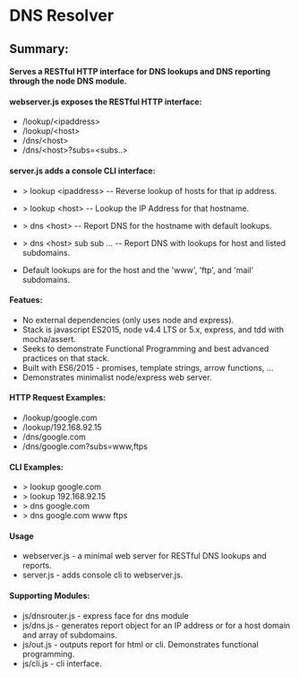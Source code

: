 # DNS Resolver

## Summary:

#### Serves a RESTful HTTP interface for DNS lookups and DNS reporting through the node DNS module.

#### webserver.js exposes the RESTful HTTP interface:

- /lookup/\<ipaddress\>             
- /lookup/\<host\>                  
- /dns/\<host\>                 
- /dns/\<host\>?subs=\<subs..\>

#### server.js adds a console CLI interface:

- \> lookup \<ipaddress\>       -- Reverse lookup of hosts for that ip address.
- \> lookup \<host\>            -- Lookup the IP Address for that hostname.
- \> dns \<host\>               -- Report DNS for the hostname with default lookups.
- \> dns \<host\> sub sub ...   -- Report DNS with lookups for host and listed subdomains.

- Default lookups are for the host and the 'www', 'ftp', and 'mail' subdomains.

#### Featues:

- No external dependencies (only uses node and express).
- Stack is javascript ES2015, node v4.4 LTS or 5.x, express, and tdd with mocha/assert.
- Seeks to demonstrate Functional Programming and best advanced practices on that stack.
- Built with ES6/2015 - promises, template strings, arrow functions, ...
- Demonstrates minimalist node/express web server.

#### HTTP Request Examples:

- /lookup/google.com
- /lookup/192.168.92.15
- /dns/google.com
- /dns/google.com?subs=www,ftps

#### CLI Examples:

- \> lookup google.com
- \> lookup 192.168.92.15
- \> dns google.com
- \> dns google.com www ftps

#### Usage

- webserver.js    - a minimal web server for RESTful DNS lookups and reports.
- server.js       - adds console cli to webserver.js.

#### Supporting Modules:

- js/dnsrouter.js - express face for dns module
- js/dns.js       - generates report object for an IP address or for a host domain and array of subdomains.
- js/out.js       - outputs report for html or cli.  Demonstrates functional programming.
- js/cli.js       - cli interface.
